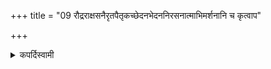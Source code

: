 +++
title = "09 रौद्रराक्षसनैरृतपैतृकच्छेदनभेदननिरसनात्माभिमर्शनानि च कृत्वाप"

+++

<details><summary>कपर्दिस्वामी</summary>


<details>

<details><summary>हरदत्तः</summary>


<details>

<details><summary>Müller</summary>

If one has performed an offering to Rudra, to the Rākṣasas, to Nirṛti, or to the Pitṛs, if one has cut or broken or thrown away anything, or rubbed oneself, &c., one should touch water.

#####  Commentary

The touching of water is for the sake of purification. Nirasana is left out in some MSS. The ca, inserted after abhimarśanāni, is explained, as usual, as including other acts also, corresponding to our etc.
</details>

<details><summary>थिते</summary>

रौद्रराक्षसनैरृतपैतृकच्छेदनभेदननिरसनात्माभिमर्शनानि च कृत्वाप उपस्पृशेत् ९
</details>
